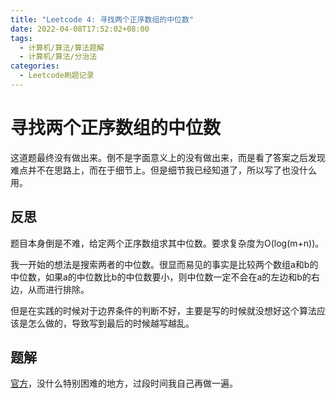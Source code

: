 ```yaml
---
title: "Leetcode 4: 寻找两个正序数组的中位数"
date: 2022-04-08T17:52:02+08:00
tags:
  - 计算机/算法/算法题解
  - 计算机/算法/分治法
categories:
  - Leetcode刷题记录
---
```


# 寻找两个正序数组的中位数

这道题最终没有做出来。倒不是字面意义上的没有做出来，而是看了答案之后发现难点并不在思路上，而在于细节上。但是细节我已经知道了，所以写了也没什么用。

## 反思

题目本身倒是不难，给定两个正序数组求其中位数。要求复杂度为O(log(m+n))。

我一开始的想法是搜索两者的中位数。很显而易见的事实是比较两个数组a和b的中位数，如果a的中位数比b的中位数要小，则中位数一定不会在a的左边和b的右边，从而进行排除。

但是在实践的时候对于边界条件的判断不好，主要是写的时候就没想好这个算法应该是怎么做的，导致写到最后的时候越写越乱。

## 题解

[官方](https://leetcode-cn.com/problems/median-of-two-sorted-arrays/solution/xun-zhao-liang-ge-you-xu-shu-zu-de-zhong-wei-s-114/)，没什么特别困难的地方，过段时间我自己再做一遍。